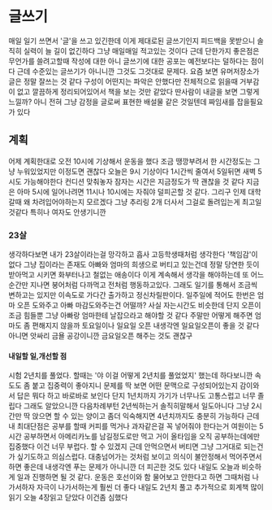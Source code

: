 # 글쓰기

매일 일기 쓰면서 '글'을 쓰고 있긴한데 이게 제대로된 글쓰기인지 피드백을 못받으니 솔직히 실력이 늘 길이 없긴하다 그냥 매일매일 적고있는 것이다 근데 단한가지 좋은점은 무언가를 쓸려고할때 작성에
대한 아니 글쓰기에 대한 공포는 예전보다는 덜하다는 점이다 근데 수준있는 글쓰기가 아니니깐 그것도 그것대로 문제다. 요즘 보면 유머저장소가 글은 정말 잘쓰는 것 같다 구성이 어떤지는 파악은 안했다만
전체적으로 읽을때 거부감이 없고 깔끔하게 정리되어있어서 책을 보는 것만 같았다 딴사람이 내글을 보면 그렇게 느낄까? 아니 전혀 그냥 감정을 글로써 표현한 배설물 같은 것일텐데 짜임새를 잡을필요가 있다

## 계획

어제 계획한대로 오전 10시에 기상해서 운동을 했다 조금 땡깡부려서 한 시간정도는 그냥 누워있었지만 이정도면 괜찮다 오늘은 9시 기상이다 1시간씩 줄여서 5일뒤면 새벽 5시도 가능해야한다 컨디션 맞춰놓자
잠자는 시간은 지금정도가 딱 괜찮을 것 같다 지금은 아마 5시에 일어나려면 11시나 10시에는 자줘야 덜피곤할 것 같다. 그리구 인제 대학갈때 왜 차려입어야하는지 모르겠다 그냥 추리링 2개 더사서 그걸로
돌려입는게 최고일 것같다 특히나 여자도 안생기니깐

### 23살

생각하다보면 내가 23살이라는걸 망각하고 흡사 고등학생때처럼 생각한다 '책임감'이 없다 그냥 집이라는 존재도 아빠와 엄마의 희생으로 버티고 있는건데 정말 당연한 듯이 받아먹고 시키면 화부터나고 철없는
애송이다 이게 계속해서 생각을 해야하는데 또 어느순간만 지나면 붕어처럼 다까먹고 전처럼 행동하고있다. 그래도 일기를 통해서 조금씩 변하고는 있지만 이속도로 가다간 출가하고 정신차릴판이다. 
일주일에 적어도 한번은 엄마 오픈 도와주고 아빠 마감도와주는건 어떨까? 사실 자는시간도 비슷한데 단지 오픈이 조금 힘들뿐 그냥 아빠랑 엄마한테 날잡으라고 해야할 것 같다 주말만 어떻게 해주면 엄마도 좀
편해지지 않을까 토요일이나 일요일 오픈 내생각엔 일요일오픈이 좋을 것 같다 아니면 앗싸리 금욜 공강이니깐 금요일오픈 해주는 것도 괜찮구

#### 내일할 일,개선할 점

시험 2년치를 풀었다. 할때는 '야 이걸 어떻게 2년치를 풀었었지' 했는데 하다보니깐 속도도 좀 붙고 집중력이 좋아지니 문제를 딱 보면 어떤 문맥으로 구성되어있는지 감이와서 답은 뭐다 하고 바로바로 보인다
단지 1년치까지 가기가 너무나도 고통스럽고 너무 졸립다 그래도 알았으니깐 다음차례부턴 2년씩하는거 솔직히말해서 일도아니다 그냥 2시간만 딱 앉으면 할 수 있는 양이고 좀더 익숙해지면 4년치까지도 충분히
가능하다 근데 내 최대단점은 공부를 할때 커피를 먹거나 과자같은걸 꼭 넣어줘야 한다는거 여원이는 5시간 공부하면서 아메리카노를 남길정도로만 먹고 거이 올타임을 오직 공부하는데에만 집중했다 이건 너무
부럽다. 할 수 있겠지 근데 안먹으면서 버티면 그냥 그거대로 되는건가 싶기도하고 의심스럽다. 대충넘어가는 것처럼 보이고 의식이 불안정해서 먹어주면서 하면 좋은데 내생각엔 푸는 문제가 아니니깐 더 
피곤한 것도 있다 내일도 오늘과 비슷하게 일과 진행하면 될 것 같다. 운동은 호선이와 함 물어보고 안한다고 하면 그때처럼 나가서하자 자극이 나가서하는게 훨씬 더 좋다 내일도 2년치 풀고 추가적으로 
회계책 많이읽기 오늘 4장읽고 닫았다 이건좀 심했다 
